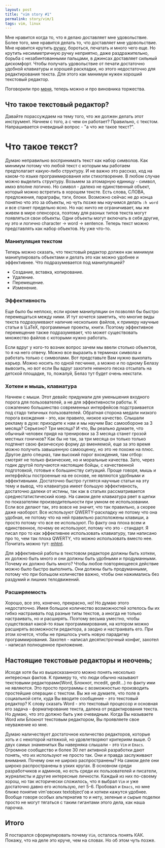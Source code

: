```yaml
---
layout: post
title: "vim story #1"
permalink: story/vim/1
tags: vim, linux
---
```


Мне нравится когда то, что я делаю доставляет мне удовольствие. Более того,
мне нравится делать то, что доставляет мне удовольствие. Мне нравится крутить
[ручку][pen_spinning], бороться, печатать и много чего еще. Но крутить
несимметричную ручку неприятно, даже раздражительно, борьба с
незабинтованными пальцами, в джинсах доставляет сильный дискомфорт. Чтобы
получать удовольствие от печати достаточно удобной клавиатуры и хорошей
раскладки, но этого недостаточно для редактирования текста. Для этого как
минимум нужен хороший текстовый редактор.

Поговорили про [меня](/story/vim/0), теперь можно и про виновника торжества.

## Что такое текстовый редактор?
Давайте порассуждаем на тему того, что же должен делать этот инструмент. Начнем
с того, а с чем он работает? Правильно, с текстом. Напрашивается очевидный
вопрос - "а что же такое текст?".

# Что такое текст?
Думаю неправильно воспринимать текст как набор символов. Как минимум потому что
любой текст с которым мы работаем предполагает какую-либо структуру. И не важно
это рассказ, код на каком-то языке программирования или стихотворение. В любом
случае можно выделить структуру. Возьмем за атомарную единицу - символ, имхо
вполне логично. Но символ - далеко не единственный объект, который
можно встретить в хорошем тексте. Есть слова, СЛОВА, предложения, параграфы,
тэги, блоки. Возможно сейчас не до конца понятно что это за объекты, но чуть
позже мы научимся делать `:h word` и все станет предельно ясно. Но нас ничто не
ограничивает, мы же живем в мире опенсорса, поэтому для разных типов текста
могут появляться свои объекты. Одни объекты могут включать в себя другие, ну
это и логично character -> word -> sentence. Теперь текст можно представлять как
набор объектов. Ну уже что-то.

### Манипуляция текстом
Теперь можно сказать, что текстовый редактор должен как минимум манипулировать
объектами и делать это как можно удобнее и эффективнее. Что подразумевается под
манипуляцией?

* Создание, вставка, копирование.
* Удаление.
* Перемещение.
* Изменение.

### Эффективность
Еще было бы неплохо, если кроме манипуляции он позволял бы быстро перемещаться
между ними. И тут хочется заметить, что многие виды текста подразумевают
наличие нескольких файлов, к примеру научные статьи в \LaTeX, программные
проекты, книги. Поэтому эффективное перемещение также подразумевает, что
может существовать множество файлов с которыми нужно работать.

Если вдруг у кого-то возник вопрос зачем мы ввели столько объектов, то я на него
отвечу. Можно все выразить в терминах символа и работать только с символами.
Вот представьте Вам нужно выкопать карьер. Можно носить по одной песчинке, а
можно и по одному Белазу вывозить, но вот если Вы вдруг захотите немного песка
отсыпать на детской площадке, то, пожалуй, Белаз тут будет очень некстати.

### Хоткеи и мышь, клавиатура
Начнем с мыши. Этот девайс придумали для уменьшения входного порога для
пользователей, а не для эффективности работы. К сожалению большинство
современных интерфейсов подстраивается под стадо типичных пользователей.
Обратная сторона медали низкого порога вхождения - это, как правило, низкое
качество. Слышали рекламу в духе: приходите к нам и мы научим Вас самообороне
за 3 месяца? Серьезно? Три месяца? И что, Вы реально думаете, что обычный человек
придя на тренировки за 3 месяца станет грозой местных гоничков? Как бы не так,
за три месяца он только только подтянет свою физическую форму до вменяемой, еще
за это время можно получить завышенную самооценку, но это не похоже на плюс.
Другое дело спецназ, там высокий порог вхождения, там отбор: смотрят не только
физические, но и моральные качества. Зато, через годик другой получаются
настоящие бойцы, с качественной подготовкой, готовые к большинству ситуаций.
Проще говоря, мышь и интерфейсы построенные на ее основе, не являются удобными
и эффективными. Достаточно быстро гуглятся научные статьи на эту тему и вывод,
что клавиатура имеет большую эффективность, достаточно далеки от истины, так
как в статьях рассматривается среднестатистический юзер. На самом деле
клавиатура рвет в щепки по показателям производительности при умном ее
использовании.
Если все делают так, это вовсе не значит, что так правильно, а скорее даже
наоборот. Все используют QWERTY-раскладку не потому что она удобная, не потому
что на ней правильно расположены клавиши, а просто потому что все ее
используют. По факту она плоха всем и единственное, почему ее используют,
потому что это - стандарт. Я писал про то как эффективнее использовать
клавиатуру, там написано про то, чем так плоха QWERTY, что можно использовать
вместо нее. Почитать можно тут: [mhtnt][].

Для эффективной работы в текстовом редакторе должны быть хоткеи, их должно быть
много и они должны быть удобными и продуманными. Почему их должно быть много?
Чтобы любое повторяющееся действие можно было быстро выполнить. Они должны быть
продуманными, потому что при большом количестве важно, чтобы они нажимались без
раздумий и лишних телодвижений.

### Расширяемость
Хорошо, все это, конечно, прекрасно, но! Но думаю этого недостаточно. Имея
большое количество возможностей хотелось бы их гибко настраивать под разные
типы текстов, а иногда не только настраивать, но и расширять. Поэтому весьма
уместно, чтобы существовал какой-то язык программирования, на котором можно
расширять возможности редактора, а заодно и настраивать его. При этом хочется,
чтобы не пришлось учить новую парадигму программирования. Захотел - написал
десятистрочный конфиг, захотел - написал полноценное приложение.

## Настоящие текстовые редакторы и неочень;
Исходя хотя бы из вышесказанного можно понять несколько интересных фактов.
К примеру то, что люди обычно называют текстовыми редакторами(Word, Блокнот,
mcedit, gedit...) по факту ими не являются. Это просто программы с возможностью
производить простейшие операции с текстом. Вы же не думаете, что поле в
социальной сети, куда Вы вводите сообщение - это текстовый редактор?
К слову сказать Word - это текстовый процессор и основная его задача -
форматирование текста, далека от редактирования текста.
Но думаю, что это должно быть уже очевидным.
Когда Вы называете Word или Блокнот текстовым редактором, Вы проявляете свое
неуважение ко мне.

Думаю наличествует достаточное количество редакторов, которые хоть и с
некоторой натяжкой, но удовлетворяют критериям выше.
О двух самых знаменитых Вы наверняка слышали - это `Vim` и `Emacs`. Огромное
сообщество и более 30 лет активной разработки дают понять, что их используют не
просто так. Они и правда заслуживают внимания. Почему они не широко
распространены? На самом деле они широко распространены в узких кругах.
В основном среди разработчиков и админов, но есть среди их пользователей и
писатели, журналисты и другие интересные личности.
Каждый из них по-своему хорош, но так исторически сложилось, что я выбрал
`Vim` и уже достаточно давно его использую, лет 5-6. Пробовал и `Emacs`, но мне
ближе понятие vim'овских textobject'ов и хоткеи кажутся удобнее.
Вообще говоря особых альтернатив то и нету, зеленые и сырые поделки просто не
могут тягаться с таким гигантами этого дела, как наша парочка.

## Итого
Я постарался сформулировать почему `Vim`, осталось понять КАК. Покажу, что на
деле это круче, чем на словах. Но об этом чуть позже.

[pen_spinning]:     https://vk.com/video_ext.php?oid=16696225&id=160370606&hash=6e2bd7e5e61e2e2d&hd=2
[mhtnt]:            http://mhtnt.blogspot.ru/2013/06/1.html
